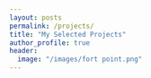 ```yaml
---
layout: posts
permalink: /projects/
title: "My Selected Projects"
author_profile: true
header:
  image: "/images/fort point.png"
---
```



